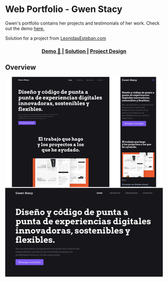 # Web Portfolio - Gwen Stacy

Gwen's portfolio contains her projects and testimonials of her work. Check out the demo [here.](https://fabiola29298.github.io/portfolio-gwen/)

Solution for a project from [LeonidasEsteban.com](https://leonidasesteban.com/proyectos)

<div align="center">
  <h3>
    <a href="https://fabiola29298.github.io/portfolio-gwen/">
      Demo 📱
    </a>
    <span> | </span>
    <a href="https://github.com/fabiola29298/portfolio-gwen">
      Solution
    </a>
    <span> | </span>
    <a href="https://leonidasesteban.com/proyectos/portafolio-gwen">
      Project Design
    </a>
  </h3>
</div>

## Overview

![screenshot-elisa](/img/overview1.jpg)
![screenshot-mobile](/img/overview2.jpg)

